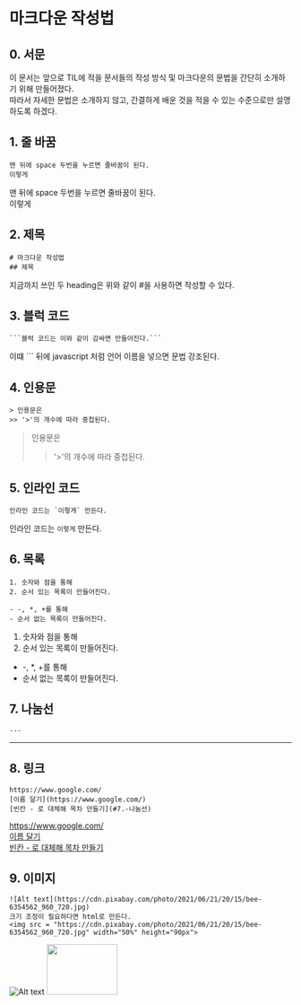 # 마크다운 작성법

## 0. 서문

이 문서는 앞으로 TIL에 적을 문서들의 작성 방식 및 마크다운의 문법을 간단히 소개하기 위해 만들어졌다.  
따라서 자세한 문법은 소개하지 않고, 간결하게 배운 것을 적을 수 있는 수준으로만 설명하도록 하겠다.

## 1. 줄 바꿈

```
맨 뒤에 space 두번을 누르면 줄바꿈이 된다.
이렇게
```

맨 뒤에 space 두번을 누르면 줄바꿈이 된다.  
이렇게

## 2. 제목

```
# 마크다운 작성법
## 제목
```

지금까지 쓰인 두 heading은 위와 같이 #을 사용하면 작성할 수 있다.

## 3. 블럭 코드

````
```블럭 코드는 이와 같이 감싸면 만들어진다.```
````

이떄 ``` 뒤에 javascript 처럼 언어 이름을 넣으면 문법 강조된다.

## 4. 인용문

```
> 인용문은
>> '>'의 개수에 따라 중첩된다.
```

> 인용문은
>
> > '>'의 개수에 따라 중첩된다.

## 5. 인라인 코드

```
인라인 코드는 `이렇게` 만든다.
```

인라인 코드는 `이렇게` 만든다.

## 6. 목록

```
1. 숫자와 점을 통해
2. 순서 있는 목록이 만들어진다.

- -, *, +를 통해
- 순서 없는 목록이 만들어진다.

```

1. 숫자와 점을 통해
2. 순서 있는 목록이 만들어진다.

- -, \*, +를 통해
- 순서 없는 목록이 만들어진다.

## 7. 나눔선

```
---
```

---

## 8. 링크

```
https://www.google.com/
[이름 달기](https://www.google.com/)
[빈칸 - 로 대체해 목차 만들기](#7.-나눔선)

```

https://www.google.com/  
[이름 달기](https://www.google.com/)  
[빈칸 - 로 대체해 목차 만들기](#7.-나눔선)

## 9. 이미지

```
![Alt text](https://cdn.pixabay.com/photo/2021/06/21/20/15/bee-6354562_960_720.jpg)
크기 조정이 필요하다면 html로 만든다.
<img src = "https://cdn.pixabay.com/photo/2021/06/21/20/15/bee-6354562_960_720.jpg" width="50%" height="90px">
```

![Alt text](https://cdn.pixabay.com/photo/2021/06/21/20/15/bee-6354562_960_720.jpg)
<img src = "https://cdn.pixabay.com/photo/2021/06/21/20/15/bee-6354562_960_720.jpg" width="50%" height="90px">
